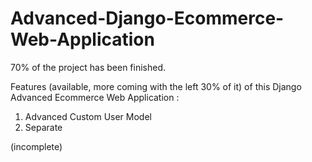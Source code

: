 # Advanced-Django-Ecommerce-Web-Application



70% of the project has been finished.

Features (available, more coming with the left 30% of it) of this Django Advanced Ecommerce Web Application :
1. Advanced Custom User Model
2. Separate
   
(incomplete)
